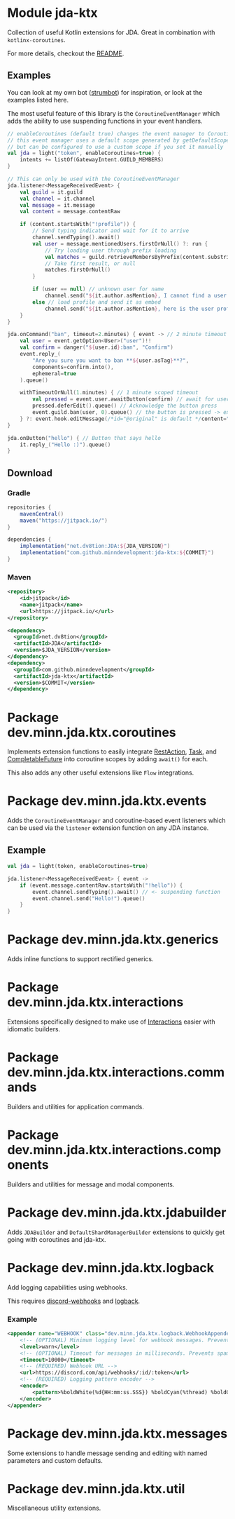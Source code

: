 

# Module jda-ktx

Collection of useful Kotlin extensions for JDA.
Great in combination with `kotlinx-coroutines`.

For more details, checkout the [README](https://github.com/MinnDevelopment/jda-ktx/blob/master/README.md).

## Examples

You can look at my own bot ([strumbot](https://github.com/MinnDevelopment/strumbot)) for inspiration, or look at the examples listed here.

The most useful feature of this library is the `CoroutineEventManager` which adds the ability to use suspending functions in your event handlers.

```kotlin
// enableCoroutines (default true) changes the event manager to CoroutineEventManager
// this event manager uses a default scope generated by getDefaultScope() 
// but can be configured to use a custom scope if you set it manually
val jda = light("token", enableCoroutines=true) {
    intents += listOf(GatewayIntent.GUILD_MEMBERS)
}

// This can only be used with the CoroutineEventManager
jda.listener<MessageReceivedEvent> {
    val guild = it.guild
    val channel = it.channel
    val message = it.message
    val content = message.contentRaw

    if (content.startsWith("!profile")) {
        // Send typing indicator and wait for it to arrive
        channel.sendTyping().await()
        val user = message.mentionedUsers.firstOrNull() ?: run {
            // Try loading user through prefix loading
            val matches = guild.retrieveMembersByPrefix(content.substringAfter("!profile "), 1).await()
            // Take first result, or null
            matches.firstOrNull()
        }

        if (user == null) // unknown user for name
            channel.send("${it.author.asMention}, I cannot find a user for your query!").queue()
        else // load profile and send it as embed
            channel.send("${it.author.asMention}, here is the user profile:", embed=profile(user)).queue()
    }
}

jda.onCommand("ban", timeout=2.minutes) { event -> // 2 minute timeout listener
    val user = event.getOption<User>("user")!!
    val confirm = danger("${user.id}:ban", "Confirm")
    event.reply_(
        "Are you sure you want to ban **${user.asTag}**?",
        components=confirm.into(),
        ephemeral=true
    ).queue()

    withTimeoutOrNull(1.minutes) { // 1 minute scoped timeout
        val pressed = event.user.awaitButton(confirm) // await for user to click button
        pressed.deferEdit().queue() // Acknowledge the button press
        event.guild.ban(user, 0).queue() // the button is pressed -> execute action
    } ?: event.hook.editMessage(/*id="@original" is default */content="Timed out.", components=emptyList()).queue()
}

jda.onButton("hello") { // Button that says hello
    it.reply_("Hello :)").queue()
}
```


## Download

### Gradle

```gradle
repositories {
    mavenCentral()
    maven("https://jitpack.io/")
}

dependencies {
    implementation("net.dv8tion:JDA:${JDA_VERSION}")
    implementation("com.github.minndevelopment:jda-ktx:${COMMIT}")
}
```

### Maven

```xml
<repository>
    <id>jitpack</id>
    <name>jitpack</name>
    <url>https://jitpack.io/</url>
</repository>
```

```xml
<dependency>
  <groupId>net.dv8tion</groupId>
  <artifactId>JDA</artifactId>
  <version>$JDA_VERSION</version>
</dependency>
<dependency>
  <groupId>com.github.minndevelopment</groupId>
  <artifactId>jda-ktx</artifactId>
  <version>$COMMIT</version>
</dependency>
```


# Package dev.minn.jda.ktx.coroutines

Implements extension functions to easily integrate [RestAction](https://ci.dv8tion.net/job/JDA5/javadoc/net/dv8tion/jda/api/requests/RestAction.html), [Task](https://ci.dv8tion.net/job/JDA5/javadoc/net/dv8tion/jda/api/utils/concurrent/Task.html), and [CompletableFuture](https://docs.oracle.com/javase/8/docs/api/java/util/concurrent/CompletableFuture.html) into coroutine scopes by adding `await()` for each.

This also adds any other useful extensions like `Flow` integrations.

# Package dev.minn.jda.ktx.events

Adds the `CoroutineEventManager` and coroutine-based event listeners which can be used via the `listener` extension function on any JDA instance.

## Example

```kotlin
val jda = light(token, enableCoroutines=true)

jda.listener<MessageReceivedEvent> { event ->
    if (event.message.contentRaw.startsWith("!hello")) {
        event.channel.sendTyping().await() // <- suspending function
        event.channel.send("Hello!").queue()
    }
}
```

# Package dev.minn.jda.ktx.generics

Adds inline functions to support rectified generics.

# Package dev.minn.jda.ktx.interactions

Extensions specifically designed to make use of [Interactions](https://jda.wiki/using-jda/interactions/) easier with idiomatic builders.

# Package dev.minn.jda.ktx.interactions.commands

Builders and utilities for application commands.

# Package dev.minn.jda.ktx.interactions.components

Builders and utilities for message and modal components.

# Package dev.minn.jda.ktx.jdabuilder

Adds `JDABuilder` and `DefaultShardManagerBuilder` extensions to quickly get going with coroutines and jda-ktx.

# Package dev.minn.jda.ktx.logback

Add logging capabilities using webhooks.

This requires [discord-webhooks](https://github.com/MinnDevelopment/discord-webhooks) and [logback](https://logback.qos.ch/).

### Example

```xml
<appender name="WEBHOOK" class="dev.minn.jda.ktx.logback.WebhookAppender" >
    <!-- (OPTIONAL) Minimum logging level for webhook messages. Prevents spam of debug messages -->
    <level>warn</level>
    <!-- (OPTIONAL) Timeout for messages in milliseconds. Prevents spam in case of disconnects -->
    <timeout>10000</timeout>
    <!-- (REQUIRED) Webhook URL -->
    <url>https://discord.com/api/webhooks/:id/:token</url>
    <!-- (REQUIRED) Logging pattern encoder -->
    <encoder>
        <pattern>%boldWhite(%d{HH:mm:ss.SSS}) %boldCyan(%thread) %boldGreen(%logger{0}) %highlight(%level)\n%msg%n</pattern>
    </encoder>
</appender>
```

# Package dev.minn.jda.ktx.messages

Some extensions to handle message sending and editing with named parameters and custom defaults.

# Package dev.minn.jda.ktx.util

Miscellaneous utility extensions.